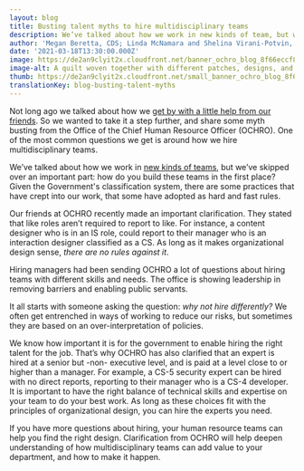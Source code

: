 ```yaml
---
layout: blog
title: Busting talent myths to hire multidisciplinary teams
description: We’ve talked about how we work in new kinds of team, but we’ve skipped over an important part: how do you build these teams in the first place? In this blog post, we’ve teamed up with the Office of the Chief Human Resource Officer (OCHRO) to answer some of the most common questions we get around hiring multidisciplinary teams. 
author: 'Megan Beretta, CDS; Linda McNamara and Shelina Virani-Potvin, Office of the Chief Human Resources Officer'
date: '2021-03-18T13:30:00.000Z'
image: https://de2an9clyit2x.cloudfront.net/banner_ochro_blog_8f66eccf8f.jpeg
image-alt: A quilt woven together with different patches, designs, and team members.
thumb: https://de2an9clyit2x.cloudfront.net/small_banner_ochro_blog_8f66eccf8f.jpeg
translationKey: blog-busting-talent-myths
---
```

Not long ago we talked about how we [get by with a little help from our friends](https://digital.canada.ca/2019/03/18/attracting-and-recruiting-top-talent-with-a-little-help-from-our-friends/). So we wanted to take it a step further, and share some myth busting from the Office of the Chief Human Resource Officer (OCHRO). One of the most common questions we get is around how we hire multidisciplinary teams.

We’ve talked about how we work in [new kinds of teams](https://digital.canada.ca/2018/08/21/productive-collaboration/), but we’ve skipped over an important part: how do you build these teams in the first place? Given the Government's classification system, there are some practices that have crept into our work, that some have adopted as hard and fast rules.

Our friends at OCHRO recently made an important clarification. They stated that like roles aren’t required to report to like. For instance, a content designer who is in an IS role, could report to their manager who is an interaction designer classified as a CS. As long as it makes organizational design sense, *there are no rules against it*.

Hiring managers had been sending OCHRO a lot of questions about hiring teams with different skills and needs. The office is showing leadership in removing barriers and enabling public servants.

It all starts with someone asking the question: *why not hire differently?* We often get entrenched in ways of working to reduce our risks, but sometimes they are based on an over-interpretation of policies.

We know how important it is for the government to enable hiring the right talent for the job. That’s why OCHRO has also clarified that an expert is hired at a senior but -non- executive level, and is paid at a level close to or higher than a manager. For example, a CS-5 security expert can be hired with no direct reports, reporting to their manager who is a CS-4 developer. It is important to have the right balance of technical skills and expertise on your team to do your best work. As long as these choices fit with the principles of organizational design, you can hire the experts you need.

If you have more questions about hiring, your human resource teams can help you find the right design. Clarification from OCHRO will help deepen understanding of how multidisciplinary teams can add value to your department, and how to make it happen.
